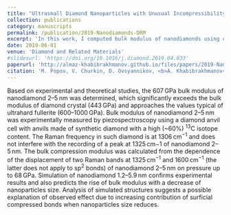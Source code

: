 ```yaml
---
title: "Ultrasmall Diamond Nanoparticles with Unusual Incompressibility"
collection: publications
category: manuscripts
permalink: /publication/2019-Nanodiamonds-DRM
excerpt: 'In this work, I computed bulk modulus of nanodiamonds using classical interatomic potentials. The predicted enhancement of stiffness due to quantum confinement effects is within the experimentally (Raman spectroscopy) measured range.'
date: 2019-06-01
venue: 'Diamond and Related Materials'
#slidesurl: 'https://doi.org/10.1016/j.diamond.2019.04.033'
paperurl: 'http://almaz-khabibrakhmanov.github.io/files/papers/2019-Nanodiamonds-DRM.pdf'
citation: 'M. Popov, V. Churkin, D. Ovsyannikov, <b>A. Khabibrakhmanov</b>, A. Kirichenko, E. Skryleva, Y. Parkhomenko, M. Kuznetsov, S. Nosukhin, P. Sorokin, S. Terentiev, V. Blank, <a href="https://doi.org/10.1016/j.diamond.2019.04.033">Ultrasmall Diamond Nanoparticles with Unusual Incompressibility</a>, <i>Diam. Relat. Mater.</i> <b>96</b>, 52-57 (2019).'
---
```

Based on experimental and theoretical studies, the 607 GPa bulk modulus of nanodiamond 2–5 nm was determined, which significantly exceeds the bulk modulus of diamond crystal (443 GPa) and approaches the values typical of ultrahard fullerite (600–1000 GPa). Bulk modulus of nanodiamond 2–5 nm was experimentally measured by piezospectroscopy using a diamond anvil cell with anvils made of synthetic diamond with a high (~60%) <sup>13</sup>C isotope content. The Raman frequency in such diamond is at 1306 cm<sup>−1</sup> and does not interfere with the recording of a peak at 1325 cm−1 of nanodiamond 2–5 nm. The bulk compression modulus was calculated from the dependence of the displacement of two Raman bands at 1325 cm<sup>−1</sup> and 1600 cm<sup>−1</sup> (the latter does not apply to sp<sup>2</sup> bonds) of nanodiamond 2–5 nm on pressure up to 68 GPa. Simulation of nanodiamond 1.2–5.9 nm confirms experimental results and also predicts the rise of bulk modulus with a decrease of nanoparticles size. Analysis of simulated structures suggests a possible explanation of observed effect due to increasing contribution of surficial compressed bonds when nanoparticles size reduces.
